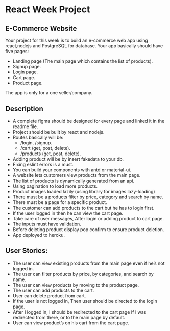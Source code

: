 # React Week Project

## E-Commerce Website

Your project for this week is to build an e-commerce web app using react,nodejs and PostgreSQL for database. Your app basically should have five pages: 
- Landing page (The main page which contains the list of products).
- Signup page.
- Login page.
- Cart page.
- Product page.

The app is only for a one seller/company.

## Description
- A complete figma should be designed for every page and linked it in the readme file.
- Project should be built by react and nodejs.
- Routes basically will be:
  - /login, /signup.
  - /cart (get, post, delete).
  - /products (get, post, delete).
- Adding product will be by insert fakedata to your db.
- Fixing eslint errors is a must.
- You can build your components with antd or material-ui.
- A website lets customers view products from the main page.
- The list of products is dynamically generated from an api.
- Using pagination to load more products.
- Product images loaded lazily (using library for images lazy-loading)
- There must be a products filter by price, category and search by name.
- There must be a page for a specific product.
- The customer can add products to the cart but he has to login first.
- If the user logged in then he can view the cart page.
- Take care of user messages, After login or adding product to cart page.
- The inputs must have validation.
- Before deleting product display pop confirm to ensure product deletion.
- App deployed to heroku. 

## User Stories:
- The user can view existing products from the main page even if he’s not logged in.
- The user can filter products by price, by categories, and search by name.
- The user can view products by moving to the product page.
- The user can add products to the cart.
- User can delete product from cart.
- If the user is not logged in, Then user should be directed to the login page.
- After I logged in, I should be redirected to the cart page If I was redirected from there, or to the main page by default.
- User can view product’s on his cart from the cart page.
